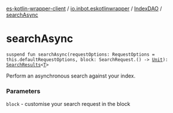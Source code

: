 [es-kotlin-wrapper-client](../../index.md) / [io.inbot.eskotlinwrapper](../index.md) / [IndexDAO](index.md) / [searchAsync](./search-async.md)

# searchAsync

`suspend fun searchAsync(requestOptions: RequestOptions = this.defaultRequestOptions, block: SearchRequest.() -> `[`Unit`](https://kotlinlang.org/api/latest/jvm/stdlib/kotlin/-unit/index.html)`): `[`SearchResults`](../-search-results/index.md)`<`[`T`](index.md#T)`>`

Perform an asynchronous search against your index.

### Parameters

`block` - customise your search request in the block